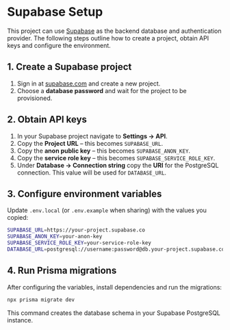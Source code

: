 # Supabase Setup

This project can use [Supabase](https://supabase.com/) as the backend database and authentication provider. The following steps outline how to create a project, obtain API keys and configure the environment.

## 1. Create a Supabase project
1. Sign in at [supabase.com](https://supabase.com/) and create a new project.
2. Choose a **database password** and wait for the project to be provisioned.

## 2. Obtain API keys
1. In your Supabase project navigate to **Settings → API**.
2. Copy the **Project URL** – this becomes `SUPABASE_URL`.
3. Copy the **anon public key** – this becomes `SUPABASE_ANON_KEY`.
4. Copy the **service role key** – this becomes `SUPABASE_SERVICE_ROLE_KEY`.
5. Under **Database → Connection string** copy the **URI** for the PostgreSQL connection. This value will be used for `DATABASE_URL`.

## 3. Configure environment variables
Update `.env.local` (or `.env.example` when sharing) with the values you copied:

```bash
SUPABASE_URL=https://your-project.supabase.co
SUPABASE_ANON_KEY=your-anon-key
SUPABASE_SERVICE_ROLE_KEY=your-service-role-key
DATABASE_URL=postgresql://username:password@db.your-project.supabase.co:5432/postgres
```

## 4. Run Prisma migrations
After configuring the variables, install dependencies and run the migrations:

```bash
npx prisma migrate dev
```

This command creates the database schema in your Supabase PostgreSQL instance.
